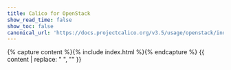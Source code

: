 ```yaml
---
title: Calico for OpenStack
show_read_time: false
show_toc: false
canonical_url: 'https://docs.projectcalico.org/v3.5/usage/openstack/index'
---
```

{% capture content %}{% include index.html %}{% endcapture %}
{{ content | replace: "    ", "" }}
